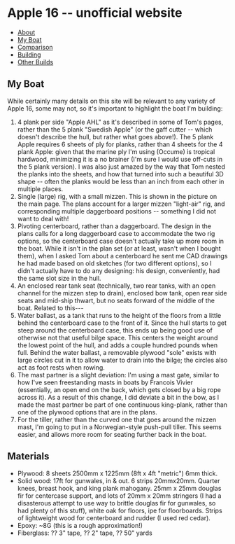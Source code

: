 <style>
#navigation {
display: none;
}

table {
width: auto;
}

</style>

# Apple 16 -- unofficial website

<ul class="menu">
<li><a href="/apple">About</a></li>
<li class="cur"><a href="/apple/boat.html">My Boat</a></li>
<li><a href="/apple/comparison.html">Comparison</a></li>
<li><a href="/apple/building.html">Building</a></li>
<li><a href="/apple/others.html">Other Builds</a></li>
</ul>


## My Boat

While certainly many details on this site will be relevant to any variety of
Apple 16, some may not, so it's important to highlight the boat I'm building:

1. 4 plank per side "Apple AHL" as it's described in some of Tom's pages, rather
   than the 5 plank "Swedish Apple" (or the gaff cutter -- which doesn't
   describe the hull, but rather what goes above!). The 5 plank Apple requires 6
   sheets of ply for planks, rather than 4 sheets for the 4 plank Apple: given that
   the marine ply I'm using (Occume) is tropical hardwood, minimizing it is a no
   brainer (I'm sure I would use off-cuts in the 5 plank version). I was also
   just amazed by the way that Tom nested the planks into the sheets, and how
   that turned into such a beautiful 3D shape -- often the planks would be less
   than an inch from each other in multiple places.
2. Single (large) rig, with a small mizzen. This is shown in the picture on the main page. The
   plans account for a larger mizzen "light-air" rig, and corresponding multiple
   daggerboard positions -- something I did not want to deal with!
3. Pivoting centerboard, rather than a daggerboard. The design in the plans
   calls for a long daggerboard case to accommodate the two rig options, so the
   centerboard case doesn't actually take up more room in the boat. While it
   isn't in the plan set (or at least, wasn't when I bought them), when I asked
   Tom about a centerboard he sent me CAD drawings he had made based on old
   sketches (for two different options), so I didn't actually have to do any
   designing: his design, conveniently, had the same slot size in the hull.
4. An enclosed rear tank seat (technically, two rear tanks, with an open channel
   for the mizzen step to drain), enclosed bow tank, open rear side seats and
   mid-ship thwart, but no seats forward of the middle of the boat. Related to this---
5. Water ballast, as a tank that runs to the height of the floors from a little
   behind the centerboard case to the front of it. Since the hull starts to get
   steep around the centerboard case, this ends up being good use of otherwise
   not that useful bilge space. This centers the weight around the lowest point
   of the hull, and adds a couple hundred pounds when full. Behind the water
   ballast, a removable plywood "sole" exists with large circles cut in it to
   allow water to drain into the bilge; the circles also act as foot rests when
   rowing.
6. The mast partner is a slight deviation: I'm using a mast gate, similar to how
   I've seen freestanding masts in boats by Francois Vivier (essentially, an
   open end on the back, which gets closed by a big rope across it).
   As a result of this change, I did deviate a bit in the bow, as I made the
   mast partner be part of one continuous king-plank, rather than one of the
   plywood options that are in the plans.
7. For the tiller, rather than the curved one that goes around the mizzen mast,
   I'm going to put in a Norwegian-style push-pull tiller. This seems easier,
   and allows more room for seating further back in the boat. 


## Materials

- Plywood: 8 sheets 2500mm x 1225mm (8ft x 4ft "metric") 6mm thick. 
- Solid wood: 17ft for gunwales, in & out. 6 strips 20mmx20mm. Quarter knees,
  breast hook, and king plank mahogany. 25mm x 25mm douglas fir for centercase
  support, and lots of 20mm x 20mm stringers (I had a disasterous attempt to use
  way to brittle douglas fir for gunwales, so had plenty of this stuff), white
  oak for floors, ipe for floorboards. Strips of lightweight wood for
  centerboard and rudder (I used red cedar).
- Epoxy:  ~8G (this is a rough approximation!)
- Fiberglass: ?? 3" tape, ?? 2" tape, ?? 50" yards


